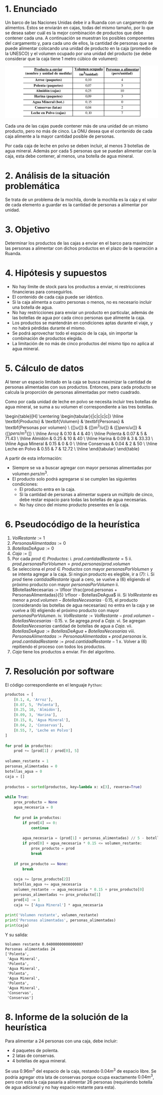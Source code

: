 # 1. Enunciado

Un barco de las Naciones Unidas debe ir a Ruanda con un cargamento de alimentos. Estos se enviarán en cajas, todas del mismo tamaño, por lo que se desea saber cuál es la mejor combinación de productos que debe contener cada una. A continuación se muestran los posibles componentes del cargamento y, para cada uno de ellos, la cantidad de personas que se puede alimentar colocando una unidad de producto en la caja (promedio de la UNESCO) y el volumen ocupado por una unidad del producto (se debe considerar que la caja tiene 1 metro cúbico de volumen): 

![](7.2-tabla.png)

Cada una de las cajas puede contener más de una unidad de un mismo producto, pero no más de cinco. La ONU desea que el contenido de cada caja alimente a la mayor cantidad posible de personas. 

Por cada caja de leche en polvo se deben incluir, al menos 3 botellas de agua mineral. Además por cada 5 personas que se puedan alimentar con la caja, esta debe contener, al menos, una botella de agua mineral.

# 2. Análisis de la situación problemática

Se trata de un problema de la mochila, donde la mochila es la caja y el valor de cada elemento a guardar es la cantidad de personas a alimentar por unidad.

# 3. Objetivo

Determinar los productos de las cajas a enviar en el barco para maximizar las personas a alimentar con dichos productos en el plazo de la operación a Ruanda.

# 4. Hipótesis y supuestos

- No hay límite de stock para los productos a enviar, ni restricciones financieras para conseguirlos.
- El contenido de cada caja puede ser idéntico.
- Si la caja alimenta a cuatro personas o menos, no es necesario incluir una botella de agua.
- No hay restricciones para enviar un producto en particular, además de las botellas de agua por cada cinco personas que alimente la caja.
- Los productos se mantendrán en condiciones aptas durante el viaje, y no habrá pérdidas durante el mismo.
- Se podrá aprovechar todo el espacio de la caja, sin importar la combinación de productos elegida.
- La limitación de no más de cinco productos del mismo tipo no aplica al agua mineral.


# 5. Cálculo de datos

Al tener un espacio limitado en la caja se busca maximizar la cantidad de personas alimentadas con sus productos. Entonces, para cada producto se calcula la proporción de personas alimentadas por metro cuadrado.

Como por cada unidad de leche en polvo se necesita incluir tres botellas de agua mineral, se suma a su volumen el correspondiente a las tres botellas.

\begin{table}[H]
\centering
\begin{tabular}{|c|c|c|c|}
\hline
\textbf{Producto} & \textbf{Volumen} & \textbf{Personas} & \textbf{Personas por volumen} \\
{[}$u${]}         & {[}$m^3/u${]}    & {[}$pers/u${]}    & {[}$pers/m^3${]}              \\ \hline
Arroz             & 0.10             & 4                 & 40                            \\ \hline
Polenta           & 0.07             & 5                 & 71.43                         \\ \hline
Almidón           & 0.25             & 10                & 40                            \\ \hline
Harina            & 0.09             & 3                 & 33.33                         \\ \hline
Agua Mineral      & 0.15             & 0                 & 0                             \\ \hline
Conservas         & 0.04             & 2                 & 50                            \\ \hline
Leche en Polvo    & 0.55             & 7                 & 12.72                         \\ \hline
\end{tabular}
\end{table}

A partir de esta información:

- Siempre se va a buscar agregar con mayor personas alimentadas por volumen $pers/m^3$.
- El producto solo podrá agregarse si se cumplen las siguientes condiciones:
    - El producto entra en la caja.
    - Si la cantidad de personas a alimentar supera un múltiplo de cinco, debe restar espacio para todas las botellas de agua necesarias.
    - No hay cinco del mismo producto presentes en la caja.

<!-- \begin{table}[H]
\centering
\begin{tabular}{|c|c|c|c|c|}
\hline
Producto       & Volumen       & Personas       & Volumen con agua & Personas por volumen \\
{[}$u${]}      & {[}$m^3/u${]} & {[}$pers/u${]} & {[}$m^3/u${]}    & {[}$pers/m^3${]}     \\ \hline
Arroz          & 0.10          & 4              & 0.22             & 40                   \\ \hline
Polenta        & 0.07          & 5              & 0.22             & 7.143                \\ \hline
Almidón        & 0.25          & 10             & 0.55             & 30                   \\ \hline
Harina         & 0.09          & 3              & 0.18             & 33.33                \\ \hline
Agua Mineral   & 0.15          & 0              & 0                & 0                    \\ \hline
Conservas      & 0.04          & 2              & 0.1              & 50                   \\ \hline
Leche en Polvo & 0.10          & 7              & 0.76             & 70                   \\ \hline
\end{tabular}
\end{table} -->


# 6. Pseudocódigo de la heurística

1. $VolRestante := 1$
2. $PersonasAlimentadas := 0$
3. $BotellasDeAgua := 0$
4. $Caja := []$
5. Por cada $prod \in Productos$:
    i. $prod.cantidadRestante = 5$
    ii. $prod.personasPorVolumen = prod.personas / prod.volumen$
6. Se selecciona el $prod \in Productos$ con mayor $personasPorVolumen$ y se intenta agregar a la caja. Si ningún producto es elegible, ir a (7):
    i. Si $prod$ tiene $cantidadRestante$ igual a cero, se vuelve a (6) eligiendo el próximo producto con mayor $personasPorVolumen$
    ii. $BotellasNecesarias := \lfloor \frac{prod.personas + PersonasAlimentadas}{5} \rfloor - BotellasDeAgua$
    iii. Si $VolRestante$ es menor a $prod.volumen - BotellasNecesarias \cdot 0.15$, el producto (considerando las botellas de agua necesarias) no entra en la caja y se vuelve a (6) eligiendo el próximo producto con mayor $personasPorVolumen$.
    iv. $VolRestante := VolRestante - prod.volumen - BotellasNecesarias \cdot 0.15$.
    v. Se agrega $prod$ a $Caja$.
    vi. Se agregan $BotellasNecesarias$ cantidad de botellas de agua a $Caja$.
    vii. $BotellasDeAgua := BotellasDeAgua + BotellasNecesarias$
    viii. $PersonasAlimentadas := PersonasAlimentadas + prod.personas$
    ix. $prod.cantidadRestante := prod.cantidadRestante - 1$
    x. Volver a (6) repitiendo el proceso con todos los productos.
7. $Caja$ tiene los productos a enviar. Fin del algoritmo.

# 7. Resolución por software

El código correspondiente en el lenguaje `Python`:
```py
productos = [
    [0.1, 4, 'Arroz'],
    [0.07, 5, 'Polenta'],
    [0.25, 10, 'Almidón'],
    [0.09, 3, 'Harina'],
    [0.15, 0, 'Agua Mineral'],
    [0.04, 2, 'Conservas'],
    [0.55, 7, 'Leche en Polvo']
]

for prod in productos:
    prod += [prod[1] / prod[0], 5]

volumen_restante = 1
personas_alimentadas = 0
botellas_agua = 0
caja = []

productos = sorted(productos, key=lambda x: x[3], reverse=True)

while True:
    prox_producto = None
    agua_necesaria = 0

    for prod in productos:
        if prod[4] == 0:
            continue

        agua_necesaria = (prod[1] + personas_alimentadas) // 5 - botellas_agua
        if prod[0] + agua_necesaria * 0.15 <= volumen_restante:
            prox_producto = prod
            break

    if prox_producto == None:
        break

    caja += [prox_producto[2]]
    botellas_agua += agua_necesaria
    volumen_restante -= agua_necesaria * 0.15 + prox_producto[0]
    personas_alimentadas += prox_producto[1]
    prod[4] -= 1
    caja += ['Agua Mineral'] * agua_necesaria

print('Volumen restante', volumen_restante)
print('Personas alimentadas', personas_alimentadas)
print(caja)
```

Y su salida:

```
Volumen restante 0.04000000000000007
Personas alimentadas 24
['Polenta', 
 'Agua Mineral', 
 'Polenta', 
 'Agua Mineral', 
 'Polenta', 
 'Agua Mineral', 
 'Polenta', 
 'Agua Mineral', 
 'Conservas', 
 'Conservas']
```

# 8. Informe de la solución de la heurística

Para alimentar a 24 personas con una caja, debe incluir:

- 4 paquetes de polenta.
- 2 latas de conservas.
- 4 botellas de agua mineral.

Se usa $0.96m^3$ del espacio de la caja, restando $0.04m^3$ de espacio libre. Se podría agregar otra lata de conservas porque ocupa exactamente $0.04m^3$, pero con esta la caja pasaría a alimentar 26 personas (requiriendo botella de agua adicional y no hay espacio restante para esta).